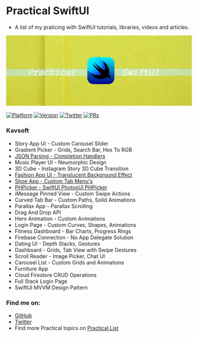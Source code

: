 # Practical SwiftUI

- A list of my praticing with SwiftUI tutorials, libraries, videos and articles. 

![Practical SwiftUI](assets/banner.png)

[![Platform](https://img.shields.io/badge/platform-iOS%20%7C%20macOS%20%7C%20watchOS%20%7C%20tvOS-lightgrey.svg)](https://developer.apple.com/xcode/swiftui/)
[![Version](http://img.shields.io/badge/version-2.0.0-green.svg?style=flat)](https://github.com/duonghominhhuy/practical-swiftui)
[![Twitter](https://img.shields.io/badge/twitter-@duonghominhhuy-blue.svg?style=flat)](http://twitter.com/duonghominhhuy)
[![PRs](https://img.shields.io/badge/PRs-welcome-brightgreen.svg)](https://github.com/duonghominhhuy/practical-swiftui/pulls)

### Kavsoft
- Story App UI - Custom Carousel Slider
- Gradient Picker - Grids, Search Bar, Hex To RGB
- [JSON Parsing - Completion Handlers](https://github.com/duonghominhhuy/swiftui-json-parsing-app)
- Music Player UI - Neumorphic Design 
- 3D Cube - Instagram Story 3D Cube Transition
- [Fashion App UI - Translucent Background Effect](https://github.com/duonghominhhuy/swiftui-fashion-app)
- [Shoe App - Custom Tab Menu's](https://github.com/duonghominhhuy/swiftui-shoe-app) 
- [PHPicker - SwiftUI PhotosUI PHPicker](https://github.com/duonghominhhuy/swiftui-phpicker)
- iMessage Pinned View - Custom Swipe Actions
- Curved Tab Bar - Custom Paths, Solid Animations
- Parallax App - Parallax Scrolling
- Drag And Drop API
- Hero Animation - Custom Animations 
- Login Page - Custom Curves, Shapes, Animations 
- Fitness Dashboard - Bar Charts, Progress Rings
- Firebase Connection - No App Delegate Solution 
- Dating UI - Depth Stacks, Gestures
- Dashboard - Grids, Tab View with Swipe Gestures
- Scroll Reader - Image Picker, Chat UI 
- Carousel List - Custom Grids and Animations 
- Furniture App
- Cloud Firestore CRUD Operations
- Full Stack Login Page
- SwiftUI MVVM Design Pattern


### Find me on:

- [GitHub](https://github.com/duonghominhhuy)
- [Twitter](https://twitter.com/duonghominhhuy)
- Find more Practical topics on [Practical List](https://github.com/duonghominhhuy/practical-list)


